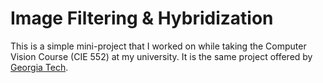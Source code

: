 # Image Filtering & Hybridization
This is a simple mini-project that I worked on while taking the Computer Vision Course (CIE 552) at my university. It is the same project offered by [Georgia Tech](https://faculty.cc.gatech.edu/~hays/compvision2017/proj1/). 